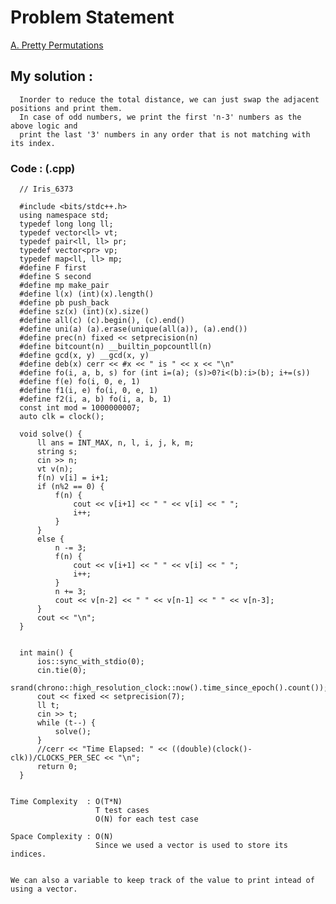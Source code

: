 # Problem Statement

[A. Pretty Permutations](https://codeforces.com/contest/1541/problem/A)


## My solution : 

      Inorder to reduce the total distance, we can just swap the adjacent positions and print them.
      In case of odd numbers, we print the first 'n-3' numbers as the above logic and 
      print the last '3' numbers in any order that is not matching with its index.
      
      
   ### Code : (.cpp) 
      
      // Iris_6373

      #include <bits/stdc++.h>
      using namespace std;
      typedef long long ll;
      typedef vector<ll> vt;
      typedef pair<ll, ll> pr;
      typedef vector<pr> vp;
      typedef map<ll, ll> mp;
      #define F first
      #define S second
      #define mp make_pair
      #define l(x) (int)(x).length()
      #define pb push_back
      #define sz(x) (int)(x).size()
      #define all(c) (c).begin(), (c).end()
      #define uni(a) (a).erase(unique(all(a)), (a).end())
      #define prec(n) fixed << setprecision(n) 
      #define bitcount(n) __builtin_popcountll(n)
      #define gcd(x, y) __gcd(x, y)
      #define deb(x) cerr << #x << " is " << x << "\n"
      #define fo(i, a, b, s) for (int i=(a); (s)>0?i<(b):i>(b); i+=(s))
      #define f(e) fo(i, 0, e, 1)
      #define f1(i, e) fo(i, 0, e, 1)
      #define f2(i, a, b) fo(i, a, b, 1)
      const int mod = 1000000007;
      auto clk = clock();

      void solve() {  
          ll ans = INT_MAX, n, l, i, j, k, m;
          string s;
          cin >> n;
          vt v(n);
          f(n) v[i] = i+1;
          if (n%2 == 0) {
              f(n) {
                  cout << v[i+1] << " " << v[i] << " ";
                  i++;
              }
          }
          else {
              n -= 3;
              f(n) {
                  cout << v[i+1] << " " << v[i] << " ";
                  i++;
              }
              n += 3;
              cout << v[n-2] << " " << v[n-1] << " " << v[n-3];
          }
          cout << "\n";
      }


      int main() {
          ios::sync_with_stdio(0);
          cin.tie(0);
          srand(chrono::high_resolution_clock::now().time_since_epoch().count());
          cout << fixed << setprecision(7);
          ll t;
          cin >> t;
          while (t--) {
              solve();
          }
          //cerr << "Time Elapsed: " << ((double)(clock()-clk))/CLOCKS_PER_SEC << "\n";
          return 0;
      }
      
      
    Time Complexity  : O(T*N)
                       T test cases
                       O(N) for each test case

    Space Complexity : O(N)  
                       Since we used a vector is used to store its indices.
                       
    
    We can also a variable to keep track of the value to print intead of using a vector. 
